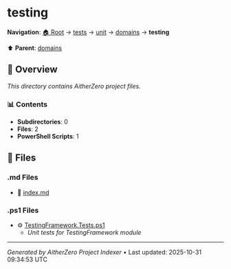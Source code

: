 # testing

**Navigation**: [🏠 Root](../../../../index.md) → [tests](../../../index.md) → [unit](../../index.md) → [domains](../index.md) → **testing**

⬆️ **Parent**: [domains](../index.md)

## 📖 Overview

*This directory contains AitherZero project files.*

### 📊 Contents

- **Subdirectories**: 0
- **Files**: 2
- **PowerShell Scripts**: 1

## 📄 Files

### .md Files

- 📝 [index.md](./index.md)

### .ps1 Files

- ⚙️ [TestingFramework.Tests.ps1](./TestingFramework.Tests.ps1)
  - *Unit tests for TestingFramework module*

---

*Generated by AitherZero Project Indexer* • Last updated: 2025-10-31 09:34:53 UTC

